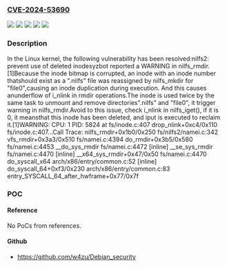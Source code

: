 ### [CVE-2024-53690](https://cve.mitre.org/cgi-bin/cvename.cgi?name=CVE-2024-53690)
![](https://img.shields.io/static/v1?label=Product&message=Linux&color=blue)
![](https://img.shields.io/static/v1?label=Version&message=&color=brightgreen)
![](https://img.shields.io/static/v1?label=Version&message=2.6.30%20&color=brightgreen)
![](https://img.shields.io/static/v1?label=Version&message=d25006523d0b9e49fd097b2e974e7c8c05bd7f54%20&color=brightgreen)
![](https://img.shields.io/static/v1?label=Vulnerability&message=n%2Fa&color=blue)

### Description

In the Linux kernel, the following vulnerability has been resolved:nilfs2: prevent use of deleted inodesyzbot reported a WARNING in nilfs_rmdir. [1]Because the inode bitmap is corrupted, an inode with an inode number thatshould exist as a ".nilfs" file was reassigned by nilfs_mkdir for "file0",causing an inode duplication during execution.  And this causes anunderflow of i_nlink in rmdir operations.The inode is used twice by the same task to unmount and remove directories".nilfs" and "file0", it trigger warning in nilfs_rmdir.Avoid to this issue, check i_nlink in nilfs_iget(), if it is 0, it meansthat this inode has been deleted, and iput is executed to reclaim it.[1]WARNING: CPU: 1 PID: 5824 at fs/inode.c:407 drop_nlink+0xc4/0x110 fs/inode.c:407...Call Trace: <TASK> nilfs_rmdir+0x1b0/0x250 fs/nilfs2/namei.c:342 vfs_rmdir+0x3a3/0x510 fs/namei.c:4394 do_rmdir+0x3b5/0x580 fs/namei.c:4453 __do_sys_rmdir fs/namei.c:4472 [inline] __se_sys_rmdir fs/namei.c:4470 [inline] __x64_sys_rmdir+0x47/0x50 fs/namei.c:4470 do_syscall_x64 arch/x86/entry/common.c:52 [inline] do_syscall_64+0xf3/0x230 arch/x86/entry/common.c:83 entry_SYSCALL_64_after_hwframe+0x77/0x7f

### POC

#### Reference
No PoCs from references.

#### Github
- https://github.com/w4zu/Debian_security

